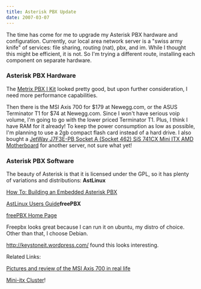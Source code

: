```yaml
---
title: Asterisk PBX Update
date: 2007-03-07
---
```

The time has come for me to upgrade my Asterisk PBX hardware and configuration. Currently, our local area network server is a "swiss army knife" of services: file sharing, routing (nat), pbx, and im. While I thought this might be efficient, it is not. So I'm trying a different route, installing each component on separate hardware.
<h3>Asterisk PBX Hardware</h3>

The <a href="http://metrix.net/metrix-pbx-i-kit-p-15.html">Metrix PBX I Kit</a> looked pretty good, but upon further consideration, I need more performance capabilities.

Then there is the MSI Axis 700 for $179 at Newegg.com, or the ASUS Terminator T1 for $74 at Newegg.com. Since I won't have serious voip volume, I'm going to go with the lower priced Terminator T1. Plus, I think I have RAM for it already! To keep the power consumption as low as possible, I'm planning to use a 2gb compact flash card instead of a hard drive. I also bought a <a href="http://www.newegg.com/Product/Product.asp?Item=N82E16813153052"> JetWay J7F3E-PB Socket A (Socket 462) SiS 741CX Mini ITX AMD Motherboard</a> for another server, not sure what yet!
<h3>Asterisk PBX Software</h3>

The beauty of Asterisk is that it is licensed under the GPL, so it has plenty of variations and distributions: <b>AstLinux</b>

<a href="http://www.smallnetbuilder.com/content/view/24210/72/1/6/">How To: Building an Embedded Asterisk PBX</a>

<a href="http://www.voip-info.org/wiki/view/AstLinux+Users+Guide+Chapter+1">AstLinux Users Guide</a><b>freePBX</b>

<a href="http://www.freepbx.org/">freePBX Home Page</a>

Freepbx looks great because I can run it on ubuntu, my distro of choice. Other than that, I choose Debian.

<a href="http://keystoneit.wordpress.com/">http://keystoneit.wordpress.com/</a> found this looks interesting.

Related Links:

<a href="http://forums.slimdevices.com/showthread.php?t=32728&page=2&highlight=axis+700">Pictures and review of the MSI Axis 700 in real life</a>

<a href="http://www.mini-itx.com/projects/cluster/">Mini-itx Cluster</a>!

